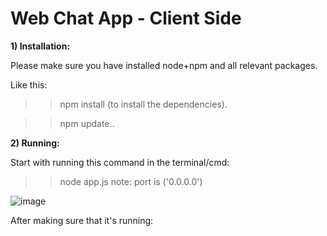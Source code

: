 # Web Chat App - Client Side



**1) Installation:**

Please make sure you have installed node+npm and all relevant packages.

Like this:

>> npm install (to install the dependencies).

>> npm update..

**2) Running:**

Start with running this command in the terminal/cmd:

>> node app.js
note: port is ('0.0.0.0')

![image](https://user-images.githubusercontent.com/73133299/164951063-86f7535c-b4b4-4f95-9ae6-334b278818ce.png)


After making sure that it's running:
